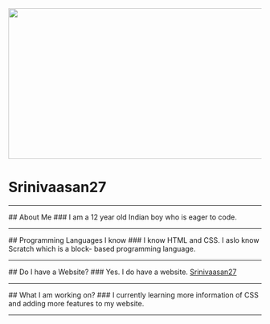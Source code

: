 <img src="https://raw.githubusercontent.com/Srinivaasan27/Srinivaasan27.github.io/main/Profile%20Photo.PNG" height="300" width="1000">

# Srinivaasan27 
<hr>
## About Me
###  I am a 12 year old Indian boy who is eager to code.
<hr />
## Programming Languages I know
### I know HTML and CSS. I aslo know Scratch which is a block- based programming language.
<hr />
## Do I have a Website?
### Yes. I do have a website. <a href="https://srinivaasan27.github.io/">Srinivaasan27</a>
<hr />
## What I am working on?
### I currently learning more information of CSS and adding more features to my website.
<hr />




